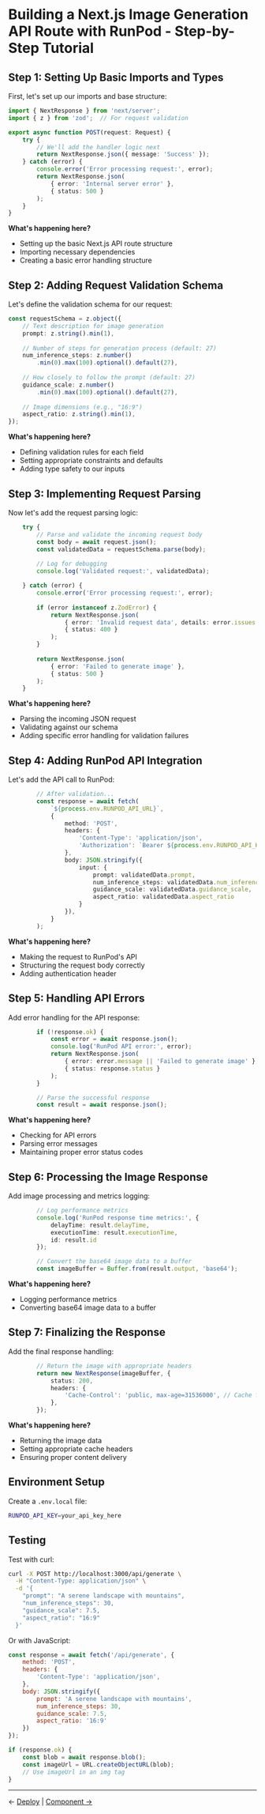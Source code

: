 # Building a Next.js Image Generation API Route with RunPod - Step-by-Step Tutorial

## Step 1: Setting Up Basic Imports and Types

First, let's set up our imports and base structure:

```typescript
import { NextResponse } from 'next/server';
import { z } from 'zod';  // For request validation

export async function POST(request: Request) {
    try {
        // We'll add the handler logic next
        return NextResponse.json({ message: 'Success' });
    } catch (error) {
        console.error('Error processing request:', error);
        return NextResponse.json(
            { error: 'Internal server error' },
            { status: 500 }
        );
    }
}
```

**What's happening here?**
- Setting up the basic Next.js API route structure
- Importing necessary dependencies
- Creating a basic error handling structure

## Step 2: Adding Request Validation Schema

Let's define the validation schema for our request:

```typescript
const requestSchema = z.object({
    // Text description for image generation
    prompt: z.string().min(1),
    
    // Number of steps for generation process (default: 27)
    num_inference_steps: z.number()
        .min(0).max(100).optional().default(27),
    
    // How closely to follow the prompt (default: 27)
    guidance_scale: z.number()
        .min(0).max(100).optional().default(27),
    
    // Image dimensions (e.g., "16:9")
    aspect_ratio: z.string().min(1),
});
```

**What's happening here?**
- Defining validation rules for each field
- Setting appropriate constraints and defaults
- Adding type safety to our inputs

## Step 3: Implementing Request Parsing

Now let's add the request parsing logic:

```typescript
    try {
        // Parse and validate the incoming request body
        const body = await request.json();
        const validatedData = requestSchema.parse(body);
        
        // Log for debugging
        console.log('Validated request:', validatedData);

    } catch (error) {
        console.error('Error processing request:', error);
        
        if (error instanceof z.ZodError) {
            return NextResponse.json(
                { error: 'Invalid request data', details: error.issues },
                { status: 400 }
            );
        }
        
        return NextResponse.json(
            { error: 'Failed to generate image' },
            { status: 500 }
        );
    }
```

**What's happening here?**
- Parsing the incoming JSON request
- Validating against our schema
- Adding specific error handling for validation failures

## Step 4: Adding RunPod API Integration

Let's add the API call to RunPod:

```typescript
        // After validation...
        const response = await fetch(
            `${process.env.RUNPOD_API_URL}`,
            {
                method: 'POST',
                headers: {
                    'Content-Type': 'application/json',
                    'Authorization': `Bearer ${process.env.RUNPOD_API_KEY}`,
                },
                body: JSON.stringify({
                    input: {
                        prompt: validatedData.prompt,
                        num_inference_steps: validatedData.num_inference_steps,
                        guidance_scale: validatedData.guidance_scale,
                        aspect_ratio: validatedData.aspect_ratio
                    }
                }),
            }
        );
```

**What's happening here?**
- Making the request to RunPod's API
- Structuring the request body correctly
- Adding authentication header

## Step 5: Handling API Errors

Add error handling for the API response:

```typescript
        if (!response.ok) {
            const error = await response.json();
            console.log('RunPod API error:', error);
            return NextResponse.json(
                { error: error.message || 'Failed to generate image' },
                { status: response.status }
            );
        }

        // Parse the successful response
        const result = await response.json();
```

**What's happening here?**
- Checking for API errors
- Parsing error messages
- Maintaining proper error status codes

## Step 6: Processing the Image Response

Add image processing and metrics logging:

```typescript
        // Log performance metrics
        console.log('RunPod response time metrics:', {
            delayTime: result.delayTime,
            executionTime: result.executionTime,
            id: result.id
        });

        // Convert the base64 image data to a buffer
        const imageBuffer = Buffer.from(result.output, 'base64');
```

**What's happening here?**
- Logging performance metrics
- Converting base64 image data to a buffer

## Step 7: Finalizing the Response

Add the final response handling:

```typescript
        // Return the image with appropriate headers
        return new NextResponse(imageBuffer, {
            status: 200,
            headers: {
                'Cache-Control': 'public, max-age=31536000', // Cache for 1 year
            },
        });
```

**What's happening here?**
- Returning the image data
- Setting appropriate cache headers
- Ensuring proper content delivery

## Environment Setup

Create a `.env.local` file:

```bash
RUNPOD_API_KEY=your_api_key_here
```

## Testing

Test with curl:

```bash
curl -X POST http://localhost:3000/api/generate \
  -H "Content-Type: application/json" \
  -d '{
    "prompt": "A serene landscape with mountains",
    "num_inference_steps": 30,
    "guidance_scale": 7.5,
    "aspect_ratio": "16:9"
  }'
```

Or with JavaScript:

```javascript
const response = await fetch('/api/generate', {
    method: 'POST',
    headers: {
        'Content-Type': 'application/json',
    },
    body: JSON.stringify({
        prompt: 'A serene landscape with mountains',
        num_inference_steps: 30,
        guidance_scale: 7.5,
        aspect_ratio: '16:9'
    })
});

if (response.ok) {
    const blob = await response.blob();
    const imageUrl = URL.createObjectURL(blob);
    // Use imageUrl in an img tag
}
```

---
← [Deploy](./deploy.md) | [Component →](./component.md)